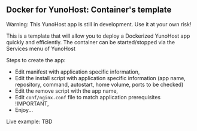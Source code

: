Docker for YunoHost: Container's template
----------------------------------------
Warning: This YunoHost app is still in development. Use it at your own risk!

This is a template that will allow you to deploy a Dockerized YunoHost app quickly and efficiently. The container can be started/stopped via the Services menu of YunoHost

Steps to create the app:
- Edit manifest with application specific information,
- Edit the install script with application specific information (app name, repository, command, autostart, home volume, ports to be checked)
- Edit the remove script with the app name,
- Edit `conf/nginx.conf` file to match application prerequisites !IMPORTANT,
- Enjoy...

Live example: TBD